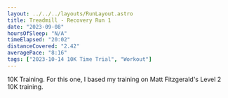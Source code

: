 ```yaml
---
layout: ../../../layouts/RunLayout.astro
title: Treadmill - Recovery Run 1
date: "2023-09-08"
hoursOfSleep: "N/A"
timeElapsed: "20:02"
distanceCovered: "2.42"
averagePace: "8:16"
tags: ["2023-10-14 10K Time Trial", "Workout"]
---
```


10K Training. For this one, I based my training on Matt Fitzgerald's Level 2 10K training.
